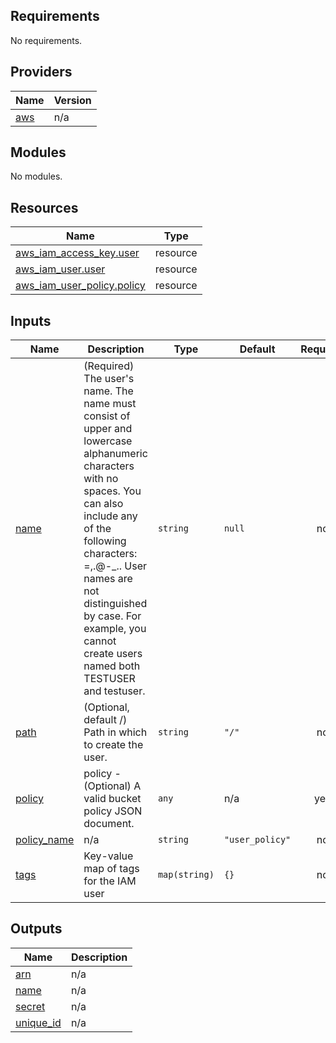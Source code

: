 <!-- BEGIN_TF_DOCS -->
## Requirements

No requirements.

## Providers

| Name | Version |
|------|---------|
| <a name="provider_aws"></a> [aws](#provider\_aws) | n/a |

## Modules

No modules.

## Resources

| Name | Type |
|------|------|
| [aws_iam_access_key.user](https://registry.terraform.io/providers/hashicorp/aws/latest/docs/resources/iam_access_key) | resource |
| [aws_iam_user.user](https://registry.terraform.io/providers/hashicorp/aws/latest/docs/resources/iam_user) | resource |
| [aws_iam_user_policy.policy](https://registry.terraform.io/providers/hashicorp/aws/latest/docs/resources/iam_user_policy) | resource |

## Inputs

| Name | Description | Type | Default | Required |
|------|-------------|------|---------|:--------:|
| <a name="input_name"></a> [name](#input\_name) | (Required) The user's name. The name must consist of upper and lowercase alphanumeric characters with no spaces. You can also include any of the following characters: =,.@-\_.. User names are not distinguished by case. For example, you cannot create users named both TESTUSER and testuser. | `string` | `null` | no |
| <a name="input_path"></a> [path](#input\_path) | (Optional, default /) Path in which to create the user. | `string` | `"/"` | no |
| <a name="input_policy"></a> [policy](#input\_policy) | policy - (Optional) A valid bucket policy JSON document. | `any` | n/a | yes |
| <a name="input_policy_name"></a> [policy\_name](#input\_policy\_name) | n/a | `string` | `"user_policy"` | no |
| <a name="input_tags"></a> [tags](#input\_tags) | Key-value map of tags for the IAM user | `map(string)` | `{}` | no |

## Outputs

| Name | Description |
|------|-------------|
| <a name="output_arn"></a> [arn](#output\_arn) | n/a |
| <a name="output_name"></a> [name](#output\_name) | n/a |
| <a name="output_secret"></a> [secret](#output\_secret) | n/a |
| <a name="output_unique_id"></a> [unique\_id](#output\_unique\_id) | n/a |
<!-- END_TF_DOCS -->